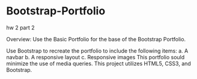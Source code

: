 # Bootstrap-Portfolio
hw 2 part 2

Overview: 
Use the Basic Portfolio for the base of the Bootstrap Portfolio. 

Use Bootstrap to recreate the portfolio to include the following items: 
a. A navbar
b. A responsive layout 
c. Responsive images 
This portfolio sould minimize the use of media queries. 
This project utilizes HTML5, CSS3, and Bootstrap.


